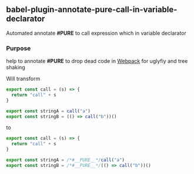 ## babel-plugin-annotate-pure-call-in-variable-declarator

Automated annotate **#__PURE__** to call expression which in variable declarator

### Purpose

help to annotate **#__PURE__** to drop dead code in [Webpack](https://github.com/webpack/webpack) 
for uglyfiy and tree shaking


Will transform

```js
export const call = (s) => {
  return "call" + s
}

export const stringA = call("a")
export const stringB = (() => call("b"))()
```

to

```js
export const call = (s) => {
  return "call" + s
}

export const stringA = /*#__PURE__*/call("a")
export const stringB = /*#__PURE__*/(() => call("b"))()
```